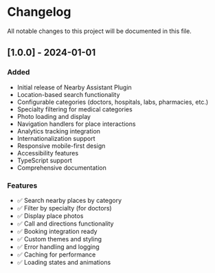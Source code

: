 # Changelog

All notable changes to this project will be documented in this file.

## [1.0.0] - 2024-01-01

### Added
- Initial release of Nearby Assistant Plugin
- Location-based search functionality
- Configurable categories (doctors, hospitals, labs, pharmacies, etc.)
- Specialty filtering for medical categories
- Photo loading and display
- Navigation handlers for place interactions
- Analytics tracking integration
- Internationalization support
- Responsive mobile-first design
- Accessibility features
- TypeScript support
- Comprehensive documentation

### Features
- ✅ Search nearby places by category
- ✅ Filter by specialty (for doctors)
- ✅ Display place photos
- ✅ Call and directions functionality
- ✅ Booking integration ready
- ✅ Custom themes and styling
- ✅ Error handling and logging
- ✅ Caching for performance
- ✅ Loading states and animations